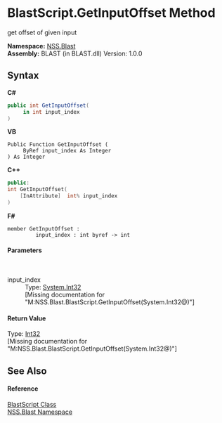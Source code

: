 # BlastScript.GetInputOffset Method 
 

get offset of given input

**Namespace:**&nbsp;<a href="88b55311-4a89-0894-e27a-e157e443c7f7">NSS.Blast</a><br />**Assembly:**&nbsp;BLAST (in BLAST.dll) Version: 1.0.0

## Syntax

**C#**<br />
``` C#
public int GetInputOffset(
	 in int input_index
)
```

**VB**<br />
``` VB
Public Function GetInputOffset ( 
	 ByRef input_index As Integer
) As Integer
```

**C++**<br />
``` C++
public:
int GetInputOffset(
	[InAttribute]  int% input_index
)
```

**F#**<br />
``` F#
member GetInputOffset : 
         input_index : int byref -> int 

```


#### Parameters
&nbsp;<dl><dt>input_index</dt><dd>Type: <a href="https://docs.microsoft.com/dotnet/api/system.int32" target="_blank" rel="noopener noreferrer">System.Int32</a><br />\[Missing <param name="input_index"/> documentation for "M:NSS.Blast.BlastScript.GetInputOffset(System.Int32@)"\]</dd></dl>

#### Return Value
Type: <a href="https://docs.microsoft.com/dotnet/api/system.int32" target="_blank" rel="noopener noreferrer">Int32</a><br />\[Missing <returns> documentation for "M:NSS.Blast.BlastScript.GetInputOffset(System.Int32@)"\]

## See Also


#### Reference
<a href="701ebde6-515e-1fd5-a11a-526716112a12">BlastScript Class</a><br /><a href="88b55311-4a89-0894-e27a-e157e443c7f7">NSS.Blast Namespace</a><br />